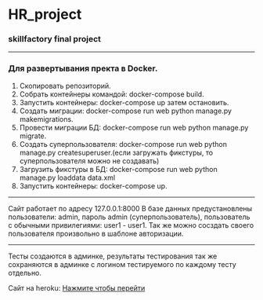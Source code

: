 # HR_project
### skillfactory final project
---
### Для развертывания пректа в Docker.

1. Скопировать репозиторий.
2. Собрать контейнеры командой: docker-compose build.
3. Запустить контейнеры: docker-compose up затем остановить.
4. Создать миграции: docker-compose run web python manage.py makemigrations.
5. Провести миграции БД: docker-compose run web python manage.py migrate.
6. Создать суперпользователя: docker-compose run web python manage.py createsuperuser.(если загружать фикстуры, то суперпользователя можно не создавать)
7. Загрузить фикстуры в БД: docker-compose run web python manage.py loaddata data.xml
8. Запустить контейнеры: docker-compose up.
***
Сайт работает по адресу 127.0.0.1:8000
В базе данных предустановлены пользователи: admin, пароль admin (суперпользователь), пользователь с обычными привилегиями: user1 - user1. Так же можно сосздать своего пользователя произвольно в шаблоне авторизации.
***
Тесты создаются в админке, результаты тестирования так же сохраняются в админке с логином тестируемого по каждому тесту отдельно. 

Сайт на heroku: [Нажмите чтобы перейти](https://hr-project-by-artrom.herokuapp.com/)

